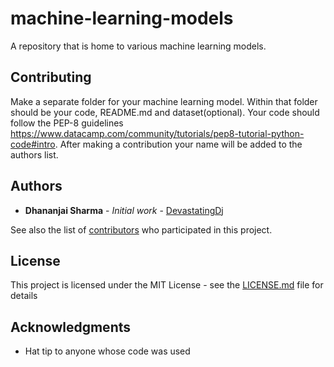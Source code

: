 # machine-learning-models
A repository that is home to various machine learning models.

## Contributing

Make a separate folder for your machine learning model. Within that folder should be your code, README.md and dataset(optional).
Your code should follow the PEP-8 guidelines https://www.datacamp.com/community/tutorials/pep8-tutorial-python-code#intro. After making a contribution your name will be added to the authors list.

## Authors

* **Dhananjai Sharma** - *Initial work* - [DevastatingDj](https://github.com/DevastatingDj)

See also the list of [contributors](https://github.com/DevastatingDj/machine-learning-models) who participated in this project.

## License

This project is licensed under the MIT License - see the [LICENSE.md](LICENSE.md) file for details

## Acknowledgments

* Hat tip to anyone whose code was used
